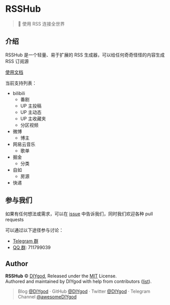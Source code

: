 # RSSHub

> 🍭 使用 RSS 连接全世界

## 介绍

RSSHub 是一个轻量、易于扩展的 RSS 生成器，可以给任何奇奇怪怪的内容生成 RSS 订阅源

[使用文档](https://rsshub.js.org)

当前支持列表：

- bilibili
  - 番剧
  - UP 主投稿
  - UP 主动态
  - UP 主收藏夹
  - 分区视频
- 微博
  - 博主
- 网易云音乐
  - 歌单
- 掘金
  - 分类
- 自如
  - 房源
- 快递

## 参与我们

如果有任何想法或需求，可以在 [issue](https://github.com/DIYgod/RSSHub/issues) 中告诉我们，同时我们欢迎各种 pull requests

可以通过以下途径参与讨论：

- [Telegram 群](https://t.me/rsshub)
- [QQ 群](https://jq.qq.com/?_wv=1027&k=5kIvhps): 711799039

## Author

**RSSHub** © [DIYgod](https://github.com/DIYgod), Released under the [MIT](./LICENSE) License.<br>
Authored and maintained by DIYgod with help from contributors ([list](https://github.com/DIYgod/DPlayer/contributors)).

> Blog [@DIYgod](https://diygod.me) · GitHub [@DIYgod](https://github.com/DIYgod) · Twitter [@DIYgod](https://twitter.com/DIYgod) · Telegram Channel [@awesomeDIYgod](https://t.me/awesomeDIYgod)